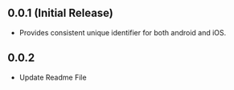 ## 0.0.1 (Initial Release)

* Provides consistent unique identifier for both android and iOS.

## 0.0.2 

* Update Readme File